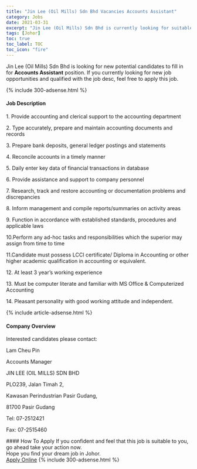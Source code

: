 ```yaml
---
title: "Jin Lee (Oil Mills) Sdn Bhd Vacancies Accounts Assistant" 
category: Jobs 
date: 2021-03-31 
excerpt: "Jin Lee (Oil Mills) Sdn Bhd is currently looking for suitable person to fill in the Accounts Assistant which based in Johor" 
tags: [Johor] 
toc: true 
toc_label: TOC 
toc_icon: "fire" 
--- 
```


<p>Jin Lee (Oil Mills) Sdn Bhd is looking for new potential candidates to fill in for <b>Accounts Assistant</b> position. If you currently looking for new job opportunities and qualified with the job desc, feel free to apply this job.
</p>{% include 300-adsense.html %} 
<div><div><h4>Job Description</h4></div><div><div><span><div><p>1. Provide accounting and clerical support to the accounting department</p><p>2. Type accurately, prepare and maintain accounting documents and records</p><p>3. Prepare bank deposits, general ledger postings and statements</p><p>4. Reconcile accounts in a timely manner</p><p>5. Daily enter key data of financial transactions in database</p><p>6. Provide assistance and support to company personnel</p><p>7. Research, track and restore accounting or documentation problems and discrepancies</p><p>8. Inform management and compile reports/summaries on activity areas</p><p>9. Function in accordance with established standards, procedures and applicable laws</p><p>10.Perform any ad-hoc tasks and responsibilities which the superior may assign from time to time</p><p>11.Candidate must possess LCCI certificate/ Diploma in Accounting or other higher academic qualification in accounting or equivalent.</p><p>12. At least 3&#160;year&#8217;s working experience</p><p>13. Must be computer literate and familiar with MS Office &amp; Computerized Accounting</p><p>14. Pleasant personality with good working attitude and independent.</p></div></span></div></div></div> 
{% include article-adsense.html %} 
<div><div><h4>Company Overview</h4></div><div><div><span><div><p>Interested candidates please contact:</p><p>Lam Cheu Pin</p><p>Accounts Manager</p><p>JIN LEE (OIL MILLS) SDN BHD</p><p>PLO239, Jalan Timah 2,</p><p>Kawasan Perindustrian Pasir Gudang,</p><p>81700 Pasir Gudang</p><p>Tel: 07-2512421</p><p>Fax: 07-2515460</p></div></span></div></div></div> 
#### How To Apply 
If you confident and feel that this job is suitable to you, go ahead take your action now. <br/> 
Hope you find your dream job in Johor. <br/> 
<a href="https://www.jobstreet.com.my/en/job/accounts-assistant-4521674?jobId=jobstreet-my-job-4521674&" class="btn btn--info" target="_blank" rel="nofollow noopenner">Apply Online</a> 
{% include 300-adsense.html %} 